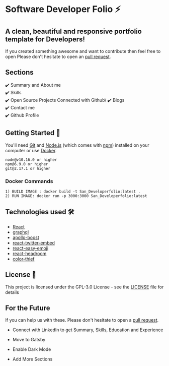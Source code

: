 # Software Developer Folio ⚡️
## A clean, beautiful and responsive portfolio template for Developers!

If you created something awesome and want to contribute then feel free to open Please don't hesitate to open an [pull request](https://github.com/sanddeepd3118/San_DeveloperFolio).


## Sections 
✔️ Summary and About me\
✔️ Skills\
✔️ Open Source Projects Connected with Github\\
✔️ Blogs\
✔️ Contact me\
✔️ Github Profile

## Getting Started 🚀

You'll need [Git](https://git-scm.com) and [Node.js](https://nodejs.org/en/download/) (which comes with [npm](http://npmjs.com)) installed on your computer or use [Docker](https://www.docker.com/products/docker-desktop).

```
node@v10.16.0 or higher
npm@6.9.0 or higher
git@2.17.1 or higher
```
### Docker Commands 

```
1) BUILD IMAGE : docker build -t San_Developerfolio:latest .
2) RUN IMAGE: docker run -p 3000:3000 San_Developerfolio:latest
```

## Technologies used 🛠️

- [React](https://reactjs.org/)
- [graphql](https://graphql.org/) 
- [apollo-boost](https://www.apollographql.com/docs/react/get-started/) 
- [react-twitter-embed](https://github.com/saurabhnemade/react-twitter-embed)
- [react-easy-emoji](https://github.com/appfigures/react-easy-emoji)
- [react-headroom](https://github.com/KyleAMathews/react-headroom)
- [color-thief](https://github.com/lokesh/color-thief)


## License 📄

This project is licensed under the GPL-3.0 License - see the [LICENSE](./LICENSE) file for details



## For the Future 
If you can help us with these. Please don't hesitate to open a [pull request](https://github.com/sandeepad3118/San_DeveloperFolio).

- Connect with LinkedIn to get Summary, Skills, Education and Experience

- Move to Gatsby

- Enable Dark Mode

- Add More Sections
